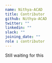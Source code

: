```yaml
---
name: Nithya-ACAD
title: Contributor
github: Nithya-ACAD
twitter: ""
linkedin: ""
slack: ""
joining_date: ""
role : contributor
---
```


Still waiting for this
